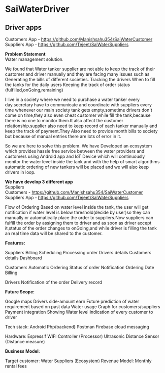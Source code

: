 # SaiWaterDriver

## Driver apps 
Customers App - https://github.com/Manishsahu354/SaiWaterCustomer</br>
Suppliers App - https://github.com/Tejeet/SaiWaterSuppliers</br>


<b>Problem Statement</b></br>
Water management solution.

We found that Water tanker supplier are not able to keep the track of their customer and driver manually and they are facing many issues such as
Generating the bills of different societies.
Tracking the drivers
When to fill the tanks for the daily users
Keeping the track of order status (fulfilled,onGoing,remaining)


I live in a society where we need to purchase a water tanker every day.secretary have to communicate and coordinate with suppliers every time whenever our main society tank gets empty.sometime drivers don't come on time,they also even cheat customer while fill the tank,because there is no one to monitor them.It also affect the customer relationship.supplier also need to keep record of each tanker manually and keep the track of payment.They Also need to provide month bills to society but because of manual entries there are lots of error in it.

So we are here to solve this problem. 
We have Developed an ecosystem which provides hassle free service between the water providers and customers using Android app and IoT Device which will continuously monitor the water level inside the tank and with the help of smart algorithms automatic ordering of new tankers will be placed and we will also keep drivers in loop.


<b>We have develop 3 different app </b></br>
Suppliers  </br>
Customers - https://github.com/Manishsahu354/SaiWaterCustomer</br>
Suppliers App - https://github.com/Tejeet/SaiWaterSuppliers</br>



Flow of Ordering
Based on water level inside the tank, the user will get notification if water level is below threshold(decide by user)so they can manually or automatically place the order to suppliers.Now suppliers can fulfill the order by assigning them to driver and as soon as driver accept it,status of the order changes to onGoing,and while driver is filling the tank an real time data will be shared to the customer.




<b>Features:</b>

Suppliers
Billing
Scheduling
Processing order
Drivers details
Customers details
Dashboard

Customers
Automatic Ordering
Status of order
Notification
Ordering Date
Billing 

Drivers
Notification of the order
Delivery record




<b>Future Scope:</b><br>

Google maps
Drivers side-amount earn
Future prediction of water requirement based on past data
Water usage Graph for customers/suppliers
Payment integration
Showing Water level indication of every customer to driver


Tech stack:
Android
Php(backend)
Postman
Firebase cloud messaging

Hardware:
Espressif WIFI Controller (Processor)
Ultrasonic Distance Sensor (Distance measure)

<b>Business Model:</b><br>

Target customer: Water Suppliers (Ecosystem)
Revenue Model: Monthly  rental fees 

 
